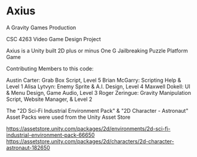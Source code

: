 # Axius
A Gravity Games Production

CSC 4263 Video Game Design Project

Axius is a Unity built 2D plus or minus One G Jailbreaking Puzzle Platform Game

Contributing Members to this code:

Austin Carter: Grab Box Script, Level 5
Brian McGarry: Scripting Help & Level 1
Alisa Lytvyn: Enemy Sprite & A.I. Design, Level 4
Maxwell Dokell: UI & Menu Design, Game Audio, Level 3
Roger Zeringue: Gravity Manipulation Script, Website Manager, & Level 2

The "2D Sci-Fi Industrial Environment Pack" & "2D Character - Astronaut" Asset Packs
were used from the Unity Asset Store

https://assetstore.unity.com/packages/2d/environments/2d-sci-fi-industrial-environment-pack-66650
https://assetstore.unity.com/packages/2d/characters/2d-character-astronaut-182650
